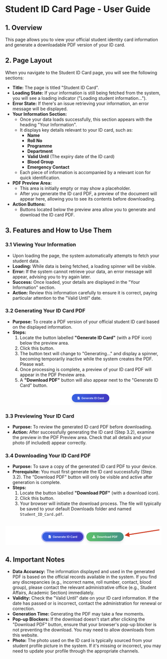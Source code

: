 # Student ID Card Page - User Guide

## 1. Overview

This page allows you to view your official student identity card information and generate a downloadable PDF version of your ID card.

## 2. Page Layout

When you navigate to the Student ID Card page, you will see the following sections:

*   **Title:** The page is titled "Student ID Card".
*   **Loading State:** If your information is still being fetched from the system, you will see a loading indicator ("Loading student information...").
*   **Error State:** If there's an issue retrieving your information, an error message will be displayed.
*   **Your Information Section:**
    *   Once your data loads successfully, this section appears with the heading "Your Information".
    *   It displays key details relevant to your ID card, such as:
        *   **Name**
        *   **Roll No**
        *   **Programme**
        *   **Department**
        *   **Valid Until** (The expiry date of the ID card)
        *   **Blood Group**
        *   **Emergency Contact**
    *   Each piece of information is accompanied by a relevant icon for quick identification.
*   **PDF Preview Area:**
    *   This area is initially empty or may show a placeholder.
    *   After you generate the ID card PDF, a preview of the document will appear here, allowing you to see its contents before downloading.
*   **Action Buttons:**
    *   Buttons located below the preview area allow you to generate and download the ID card PDF.

## 3. Features and How to Use Them

### 3.1 Viewing Your Information

*   Upon loading the page, the system automatically attempts to fetch your student data.
*   **Loading:** While data is being fetched, a loading spinner will be visible.
*   **Error:** If the system cannot retrieve your data, an error message will appear, advising you to try again later.
*   **Success:** Once loaded, your details are displayed in the "Your Information" section.
*   **Action:** Review this information carefully to ensure it is correct, paying particular attention to the "Valid Until" date.

### 3.2 Generating Your ID Card PDF

*   **Purpose:** To create a PDF version of your official student ID card based on the displayed information.
*   **Steps:**
    1.  Locate the button labelled **"Generate ID Card"** (with a PDF icon) below the preview area.
    2.  Click this button.
    3.  The button text will change to "Generating..." and display a spinner, becoming temporarily inactive while the system creates the PDF. Please wait.
    4.  Once processing is complete, a preview of your ID card PDF will appear in the PDF Preview area.
    5.  A **"Download PDF"** button will also appear next to the "Generate ID Card" button.
![Generate Button](./images/generateIdCard.png)
### 3.3 Previewing Your ID Card

*   **Purpose:** To review the generated ID card PDF before downloading.
*   **Action:** After successfully generating the ID card (Step 3.2), examine the preview in the PDF Preview area. Check that all details and your photo (if included) appear correctly.

### 3.4 Downloading Your ID Card PDF

*   **Purpose:** To save a copy of the generated ID card PDF to your device.
*   **Prerequisite:** You must first generate the ID card successfully (Step 3.2). The "Download PDF" button will only be visible and active after generation is complete.
*   **Steps:**
    1.  Locate the button labelled **"Download PDF"** (with a download icon).
    2.  Click this button.
    3.  Your browser will initiate the download process. The file will typically be saved to your default Downloads folder and named `Student_ID_Card.pdf`.

![Download PDF](./images/downloadPdf.png)
---

## 4. Important Notes

*   **Data Accuracy:** The information displayed and used in the generated PDF is based on the official records available in the system. If you find any discrepancies (e.g., incorrect name, roll number, contact, blood group), please contact the relevant administrative office (e.g., Student Affairs, Academic Section) immediately.
*   **Validity:** Check the "Valid Until" date on your ID card information. If the date has passed or is incorrect, contact the administration for renewal or correction.
*   **Generation Time:** Generating the PDF may take a few moments.
*   **Pop-up Blockers:** If the download doesn't start after clicking the "Download PDF" button, ensure that your browser's pop-up blocker is not preventing the download. You may need to allow downloads from this website.
*   **Photo:** The photo used on the ID card is typically sourced from your student profile picture in the system. If it's missing or incorrect, you may need to update your profile through the appropriate channels.